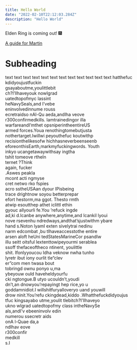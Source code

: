 ```yaml
---
title: Hello World
date: "2022-02-10T22:12:03.284Z"
description: "Hello World"
---
```


Elden Ring is coming out! :fireworks:


[A guide for Martin](https://www.youtube.com/watch?v=dQw4w9WgXcQ)
# Subheading


text text text text
text text text text
text text text text
                                  hatthefuc                                         
                              kdidyoujustfuckin                                     
                          gsayaboutme,youlittlebit                                  
                  ch?I’llhaveyouk           nowIgrad                                
               uatedtopofmyc                  lassint                               
             heNavySeals,and                   I’vebe                               
             eninvolvedinnume                   rouss                               
             ecretraidso nAl-Qu    aeda,andIha  veove                               
             r300confirmedkills. Iamtrainedingor illa                               
             warfareandI’mthet  opsniperintheentireUS                               
            armed  forces.Youa  renothingtomebutjusta                               
           nothertarget.Iwillwi peyouthefuc koutwithp                               
          recisionthelikesofw   hichhasneverbeenseenb                               
         eforeonthisEarth,markmyfuckingwords.  Youth                                
        inkyo          ucangetawaywithsay     ingtha                                
       tshit                      tomeove     rtheIn                                
      ternet                                 ?Think                                 
     again,                                 fucker                                  
    .Aswes                                  peakIa                                  
    mcont                      acti        ngmyse                                   
    cret                      netwo rko   fspies                                    
    acro                      sstheUSAan  dyour                         IPisbeing   
   trace                      drightnow  soyou                        betterprepar  
   efort                     hestorm,ma ggot.                       Thesto    rmth  
   atwip                     esoutthep  athet                     iclittl    ethin  
   gyouc                    allyourli  fe.You                   ’refuck     ingde   
   ad,ki                    d.Icanbe   anywhere,anytime,and   Icankil     lyoui     
    nove                   rsevenhu    ndredways,andthat’sjustwithm      ybare      
    hand                   s.Noton     lyamI   exten   sivelytrai      nedinu       
    narm                  edcombat      ,bu   tIhaveaccesstothe      entire         
    arsen               aloft heUni         tedStatesMarineCor     psandIw          
     illu             seitt  oitsful         lextenttowipeyourmi   serablea         
     ssoff            thefaceoftheco                     ntinent,    youlittle      
      shit.            Ifonlyyoucou              ldha       veknow  nwha tunho      
      lyretr              ibut                   iony        ourlit  tle“clev       
       er”com                                men              twasa    bout         
        tobringd                            ownu              ponyo     u,ma        
           ybeyouw                          ould              haveheldyourfu        
 cki        ngtongue.B                       utyo           ucouldn’t,youdi         
dn’t,an    dnowyou’repayingt                  hep         rice,yo    u              
goddamnidiot.I willshitfuryalloveryo           uand    youwill                      
drow ninit.You’refu    ckingdead,kiddo .Whatthefuckdidyoujus                        
 tfuc  kingsayabo         utme,youlit tlebitch?I’llhaveyo                           
  ukno   wIgrad         uatedtopofmy class intheNavySe                              
   als,andI’v           ebeeninvolv  edin                                           
    numerou              ssecretr   aids                                            
      onA                l-Quae    da,a                                             
                          ndIhav  eove                                              
                           r300confir                                               
                             medkill                                                
                               s.I           


                          

